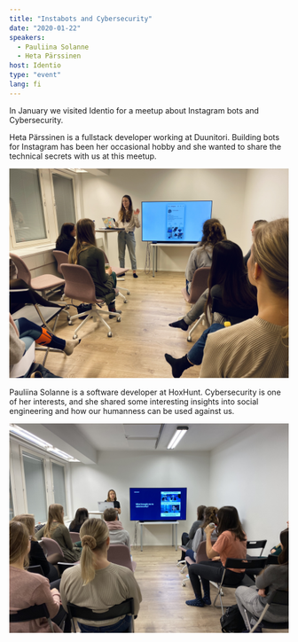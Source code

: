 ```yaml
---
title: "Instabots and Cybersecurity"
date: "2020-01-22"
speakers:
  - Pauliina Solanne
  - Heta Pärssinen
host: Identio
type: "event"
lang: fi
---
```


In January we visited Identio for a meetup about Instagram bots and Cybersecurity.

Heta Pärssinen is a fullstack developer working at Duunitori. Building bots for Instagram has been her occasional hobby and she wanted to share the technical secrets with us at this meetup.

![Heta presenting about Instabots.](heta.jpg)

Pauliina Solanne is a software developer at HoxHunt. Cybersecurity is one of her interests, and she shared some interesting insights into social engineering and how our humanness can be used against us.

![Pauliina talking about cybersecurity.](pauliina.jpg)
